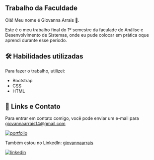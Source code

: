 ## Trabalho da Faculdade

Olá! Meu nome é Giovanna Arrais 👋.

Este é o meu trabalho final do 1º semestre da faculade de Análise e Desenvolvimento de Sistemas, onde eu pude colocar em prática oque aprendi durante esse período.


## 🛠 Habilidades utilizadas
Para fazer o trabalho, utilizei:
- Bootstrap
- CSS
- HTML


## 🔗 Links e Contato
Para entrar em contato comigo, você pode enviar um e-mail para giovannaarrais14@gmail.com

[![portfolio](https://img.shields.io/badge/my_portfolio-000?style=for-the-badge&logo=ko-fi&logoColor=white)](https://giovannaarrais.github.io/portfolio-2.0/)

Também estou no LinkedIn: [giovannaarrais](https://www.linkedin.com/in/giovannaarrais/)

[![linkedin](https://img.shields.io/badge/linkedin-0A66C2?style=for-the-badge&logo=linkedin&logoColor=white)](https://www.linkedin.com/in/giovannaarrais/)

